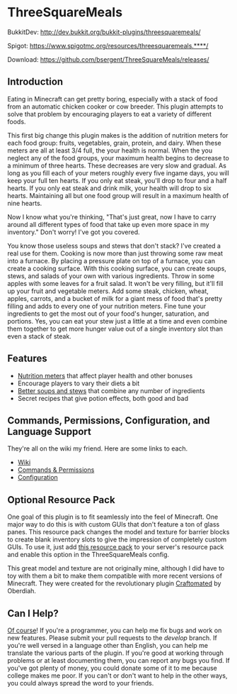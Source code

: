 # ThreeSquareMeals
BukkitDev: http://dev.bukkit.org/bukkit-plugins/threesquaremeals/

Spigot: https://www.spigotmc.org/resources/threesquaremeals.****/

Download: https://github.com/bsergent/ThreeSquareMeals/releases/

## Introduction
Eating in Minecraft can get pretty boring, especially with a stack of food from an automatic chicken cooker or cow breeder. This plugin attempts to solve that problem by encouraging players to eat a variety of different foods.

This first big change this plugin makes is the addition of nutrition meters for each food group: fruits, vegetables, grain, protein, and dairy. When these meters are all at least 3/4 full, the your health is normal. When the you neglect any of the food groups, your maximum health begins to decrease to a minimum of three hearts. These decreases are very slow and gradual. As long as you fill each of your meters roughly every five ingame days, you will keep your full ten hearts. If you only eat steak, you'll drop to four and a half hearts. If you only eat steak and drink milk, your health will drop to six hearts. Maintaining all but one food group will result in a maximum health of nine hearts. 

Now I know what you're thinking, "That's just great, now I have to carry around all different types of food that take up even more space in my inventory." Don't worry! I've got you covered.

You know those useless soups and stews that don't stack? I've created a real use for them. Cooking is now more than just throwing some raw meat into a furnace. By placing a pressure plate on top of a furnace, you can create a cooking surface. With this cooking surface, you can create soups, stews, and salads of your own with various ingredients. Throw in some apples with some leaves for a fruit salad. It won't be very filling, but it'll fill up your fruit and vegetable meters. Add some steak, chicken, wheat, apples, carrots, and a bucket of milk for a giant mess of food that's pretty filling and adds to every one of your nutrition meters. Fine tune your ingredients to get the most out of your food's hunger, saturation, and portions. Yes, you can eat your stew just a little at a time and even combine them together to get more hunger value out of a single inventory slot than even a stack of steak. 

## Features
* [Nutrition meters](https://github.com/bsergent/ThreeSquareMeals/wiki/Nutrition) that affect player health and other bonuses
* Encourage players to vary their diets a bit
* [Better soups and stews](https://github.com/bsergent/ThreeSquareMeals/wiki/Cooking) that combine any number of ingredients
* Secret recipes that give potion effects, both good and bad

## Commands, Permissions, Configuration, and Language Support
They're all on the wiki my friend. Here are some links to each.
* [Wiki](https://github.com/bsergent/ThreeSquareMeals/wiki)
* [Commands & Permissions](https://github.com/bsergent/ThreeSquareMeals/wiki/Commands)
* [Configuration](https://github.com/bsergent/ThreeSquareMeals/wiki/Configuration)

## Optional Resource Pack
One goal of this plugin is to fit seamlessly into the feel of Minecraft. One major way to do this is with custom GUIs that don't feature a ton of glass panes. This resource pack changes the model and texture for barrier blocks to create blank inventory slots to give the impression of completely custom GUIs. To use it, just add [this resource pack](https://github.com/bsergent/ThreeSquareMeals/wiki/Resource-Pack) to your server's resource pack and enable this option in the ThreeSquareMeals config.

This great model and texture are not originally mine, although I did have to toy with them a bit to make them compatible with more recent versions of Minecraft. They were created for the revolutionary plugin [Craftomated](https://www.spigotmc.org/resources/craftomated-cables-quarries-jetpacks-electric-tools-and-more-early-alpha.15065/) by Oberdiah.

## Can I Help?
[Of course](https://github.com/bsergent/ThreeSquareMeals/wiki/How-to-Help)! If you're a programmer, you can help me fix bugs and work on new features. Please submit your pull requests to the *develop* branch. If you're well versed in a language other than English, you can help me translate the various parts of the plugin. If you're good at working through problems or at least documenting them, you can report any bugs you find. If you've got plenty of money, you could donate some of it to me because college makes me poor. If you can't or don't want to help in the other ways, you could always spread the word to your friends.
